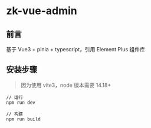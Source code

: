 # zk-vue-admin

## 前言

基于 Vue3 + pinia + typescript，引用 Element Plus 组件库

## 安装步骤

> 因为使用 vite3，node 版本需要 14.18+

```
// 运行
npm run dev

// 构建
npm run build
```
